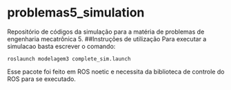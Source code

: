 # problemas5_simulation
Repositório de códigos da simulação para a matéria de problemas de engenharia mecatrônica 5.
##Instruções de utilização
Para executar a simulacao basta escrever o comando:
```console
roslaunch modelagem3 complete_sim.launch
```
Esse pacote foi feito em ROS noetic e necessita da biblioteca de controle do ROS para se executado.
